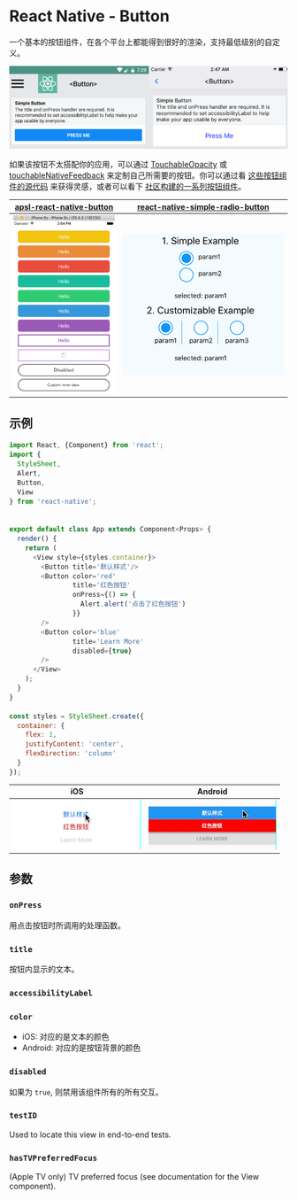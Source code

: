 # React Native - Button

一个基本的按钮组件，在各个平台上都能得到很好的渲染，支持最低级别的自定义。

![](./res/button.png)

如果该按钮不太搭配你的应用，可以通过 [TouchableOpacity](https://facebook.github.io/react-native/docs/touchableopacity.html) 或 [touchableNativeFeedback](https://facebook.github.io/react-native/docs/touchablenativefeedback.html) 来定制自己所需要的按钮。你可以通过看 [这些按钮组件的源代码](https://github.com/facebook/react-native/blob/master/Libraries/Components/Button.js) 来获得灵感，或者可以看下 [社区构建的一系列按钮组件](https://js.coach/react-native?search=button)。

| [apsl-react-native-button](https://js.coach/apsl-react-native-button?search=button&collection=React+Native) | [react-native-simple-radio-button](https://js.coach/react-native-simple-radio-button?search=button&collection=React+Native)
| -- | --
| ![](./res/apsl.png) | ![](./res/radio.gif)


## 示例
```js
import React, {Component} from 'react';
import {
  StyleSheet,
  Alert,
  Button,
  View
} from 'react-native';


export default class App extends Component<Props> {
  render() {
    return (
      <View style={styles.container}>
        <Button title='默认样式'/>
        <Button color='red'
                title='红色按钮'
                onPress={() => {
                  Alert.alert('点击了红色按钮')
                }}
        />
        <Button color='blue'
                title='Learn More'
                disabled={true}
        />
      </View>
    );
  }
}

const styles = StyleSheet.create({
  container: {
    flex: 1,
    justifyContent: 'center',
    flexDirection: 'column'
  }
});
```

| iOS | Android
| -- | --
| ![](./res/ios.gif) | ![](./res/android.gif)


## 参数

### `onPress`
用点击按钮时所调用的处理函数。

### `title`
按钮内显示的文本。

### `accessibilityLabel`

### `color`
* iOS: 对应的是文本的颜色
* Android: 对应的是按钮背景的颜色

### `disabled`
如果为 `true`, 则禁用该组件所有的所有交互。

### `testID`
Used to locate this view in end-to-end tests.

### `hasTVPreferredFocus`
(Apple TV only) TV preferred focus (see documentation for the View component).
